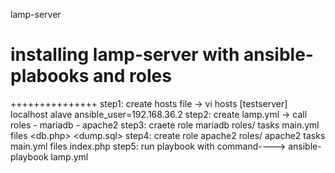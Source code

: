 lamp-server
# installing lamp-server with ansible-plabooks and roles
+++++++++++++++
step1: create hosts file
       -> vi hosts
       [testserver]
       localhost
       alave ansible_user=192.168.36.2
 step2: create lamp.yml
      -> call roles - mariadb
                    - apache2
  step3: craete role mariadb
        roles/
            <mariadb>
                 tasks
                    main.yml
             files
                  <db.php>
                  <dump.sql>
   step4: create role apache2
           roles/
                apache2
                    tasks
                      main.yml
                    files
                      index.php
    step5: run playbook
            with command----> ansible-playbook lamp.yml
